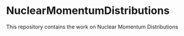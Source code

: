 NuclearMomentumDistributions
============================

This repository contains the work on Nuclear Momentum Distributions

